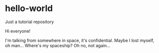 # hello-world
Just a tutorial repository

Hi everyone!

I'm talking from somewhere in space, it's confidential.
Maybe I lost myself, oh man...
Where's my spaceship?
Oh no, not again...
